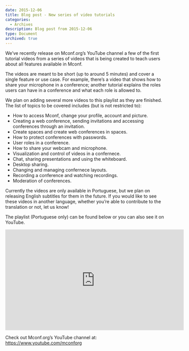 ```yaml
---
date: 2015-12-06
title: Blog post - New series of video tutorials
categories:
  - Archives
description: Blog post from 2015-12-06
type: Document
archived: true
---
```


We’ve recently release on Mconf.org’s YouTube channel a few of the first tutorial videos from a series of videos that is being created to teach users about all features available in Mconf.

The videos are meant to be short (up to around 5 minutes) and cover a single feature or use case. For example, there’s a video that shows how to share your microphone in a conference; another tutorial explains the roles users can have in a conference and what each role is allowed to.

We plan on adding several more videos to this playlist as they are finished. The list of topics to be covered includes (but is not restricted to):

* How to access Mconf, change your profile, account and picture.
* Creating a web conference, sending invitations and accessing conferences through an invitation.
* Create spaces and create web conferences in spaces.
* How to protect conferences with passwords.
* User roles in a conference.
* How to share your webcam and microphone.
* Visualization and control of videos in a confernece.
* Chat, sharing presentations and using the whiteboard.
* Desktop sharing.
* Changing and managing confernece layouts.
* Recording a conference and watching recordings.
* Moderation of conferences.

Currently the videos are only available in Portuguese, but we plan on releasing English subtitles for them in the future. If you would like to see these videos in another language, whether you’re able to contribute to the translation or not, let us know!

The playlist (Portuguese only) can be found below or you can also see it on YouTube.

<iframe src="https://www.youtube.com/embed/videoseries?list=PLVRBAdFv0iD_Cuj67ku9GYsO-BHcK34y5&amp;enablejsapi=1" allowfullscreen="" id="player_1" width="560" height="315" frameborder="0"></iframe>

Check out Mconf.org’s YouTube channel at: https://www.youtube.com/mconforg
